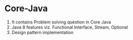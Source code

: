 # Core-Java
1. It contains Problem solving question in Core Java
2. Java 8 features viz. Functional Interface, Stream, Optional
3. Design pattern implementation
